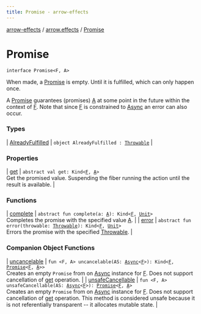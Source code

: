 ```yaml
---
title: Promise - arrow-effects
---
```


[arrow-effects](../../index.html) / [arrow.effects](../index.html) / [Promise](./index.html)

# Promise

`interface Promise<F, A>`

When made, a [Promise](./index.html) is empty. Until it is fulfilled, which can only happen once.

A [Promise](./index.html) guarantees (promises) [A](index.html#A) at some point in the future within the context of [F](index.html#F).
Note that since [F](index.html#F) is constrained to [Async](../../arrow.effects.typeclasses/-async/index.html) an error can also occur.

### Types

| [AlreadyFulfilled](-already-fulfilled.html) | `object AlreadyFulfilled : `[`Throwable`](https://kotlinlang.org/api/latest/jvm/stdlib/kotlin/-throwable/index.html) |

### Properties

| [get](get.html) | `abstract val get: Kind<`[`F`](index.html#F)`, `[`A`](index.html#A)`>`<br>Get the promised value. Suspending the fiber running the action until the result is available. |

### Functions

| [complete](complete.html) | `abstract fun complete(a: `[`A`](index.html#A)`): Kind<`[`F`](index.html#F)`, `[`Unit`](https://kotlinlang.org/api/latest/jvm/stdlib/kotlin/-unit/index.html)`>`<br>Completes the promise with the specified value [A](index.html#A). |
| [error](error.html) | `abstract fun error(throwable: `[`Throwable`](https://kotlinlang.org/api/latest/jvm/stdlib/kotlin/-throwable/index.html)`): Kind<`[`F`](index.html#F)`, `[`Unit`](https://kotlinlang.org/api/latest/jvm/stdlib/kotlin/-unit/index.html)`>`<br>Errors the promise with the specified [Throwable](https://kotlinlang.org/api/latest/jvm/stdlib/kotlin/-throwable/index.html). |

### Companion Object Functions

| [uncancelable](uncancelable.html) | `fun <F, A> uncancelable(AS: `[`Async`](../../arrow.effects.typeclasses/-async/index.html)`<`[`F`](uncancelable.html#F)`>): Kind<`[`F`](uncancelable.html#F)`, `[`Promise`](./index.html)`<`[`F`](uncancelable.html#F)`, `[`A`](uncancelable.html#A)`>>`<br>Creates an empty `Promise` from on [Async](../../arrow.effects.typeclasses/-async/index.html) instance for [F](uncancelable.html#F). Does not support cancellation of [get](https://kotlinlang.org/api/latest/jvm/stdlib/kotlin.collections/get.html) operation. |
| [unsafeCancellable](unsafe-cancellable.html) | `fun <F, A> unsafeCancellable(AS: `[`Async`](../../arrow.effects.typeclasses/-async/index.html)`<`[`F`](unsafe-cancellable.html#F)`>): `[`Promise`](./index.html)`<`[`F`](unsafe-cancellable.html#F)`, `[`A`](unsafe-cancellable.html#A)`>`<br>Creates an empty `Promise` from on [Async](../../arrow.effects.typeclasses/-async/index.html) instance for [F](unsafe-cancellable.html#F). Does not support cancellation of [get](https://kotlinlang.org/api/latest/jvm/stdlib/kotlin.collections/get.html) operation. This method is considered unsafe because it is not referentially transparent -- it allocates mutable state. |

